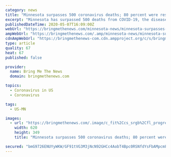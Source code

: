 ```yaml
---
category: news
title: "Minnesota surpasses 500 coronavirus deaths; 80 percent were residents of long-term care"
excerpt: "Minnesota has surpassed 500 deaths from COVID-19, the disease cause by the novel coronavirus (SARS-CoV-2). According to the Minnesota Department of Health, the statewide total since March 21 has reached 508 after 23 more patients succumbed to the respiratory disease."
publishedDateTime: 2020-05-07T16:09:00Z
webUrl: "https://bringmethenews.com/minnesota-news/minnesota-surpasses-500-coronavirus-deaths-80-percent-were-residents-of-long-term-care"
ampWebUrl: "https://bringmethenews.com/.amp/minnesota-news/minnesota-surpasses-500-coronavirus-deaths-80-percent-were-residents-of-long-term-care"
cdnAmpWebUrl: "https://bringmethenews-com.cdn.ampproject.org/c/s/bringmethenews.com/.amp/minnesota-news/minnesota-surpasses-500-coronavirus-deaths-80-percent-were-residents-of-long-term-care"
type: article
quality: 67
heat: 67
published: false

provider:
  name: Bring Me The News
  domain: bringmethenews.com

topics:
  - Coronavirus in US
  - Coronavirus

tags:
  - US-MN

images:
  - url: "https://bringmethenews.com/.image/c_fit%2Ccs_srgb%2Cfl_progressive%2Cq_auto:good%2Cw_620/MTcyMzg0MTExOTg4NTgyMjA0/49754957633_0768406a91_k.jpg"
    width: 620
    height: 349
    title: "Minnesota surpasses 500 coronavirus deaths; 80 percent were residents of long-term care"

secured: "bmG9726ENUYyWKW/GF91tVG3M3jNcN92GHCc4AobT4Bpc0RSNfdYsFbAMpcmFNApUDxGcWEjFnqIDzQPKw8eAL6U8keQL2/QuHwpsZZPhI9QJ6CzIN9OCmMT8pqSA0FKIsPuUax2nhQyGACIg7KzIJBwR+ooEZIB1UC4lFeJDyVLK/yp2KzmuzLYEVBSglNEW3Lakhkx9eLM4MepB0szbsLsOxIgmBBWOJAwMAvwhInLBsC24xzjb5tcuGEziSvVSlePBXqsgcUbsMnYP/yAxtLf2DfRsPC/FEweeBWnSIsFIHREcrCMsUhr1+JvAzmS;osAHeb1m1o2Qk1gvu3gaPQ=="
---
```


